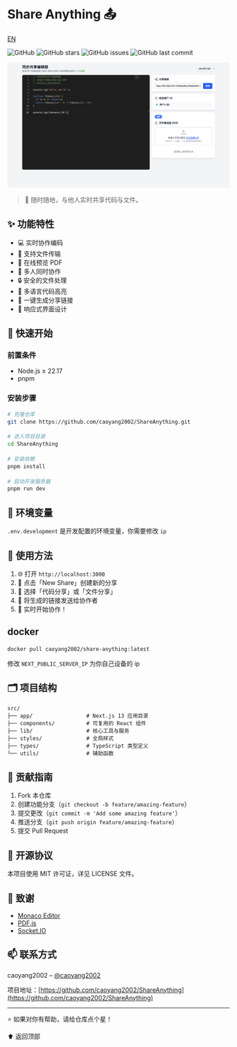 # Share Anything 📤

[EN](../README.md)

![GitHub](https://img.shields.io/github/license/caoyang2002/ShareAnything)  ![GitHub stars](https://img.shields.io/github/stars/caoyang2002/ShareAnything)  ![GitHub issues](https://img.shields.io/github/issues/caoyang2002/ShareAnything)  ![GitHub last commit](https://img.shields.io/github/last-commit/caoyang2002/ShareAnything)  

![image](./image.png)

> 🚀 随时随地，与他人实时共享代码与文件。

## ✨ 功能特性

- 💻 实时协作编码  
- 📁 支持文件传输  
- 📄 在线预览 PDF  
- 👥 多人同时协作  
- 🔒 安全的文件处理  
- 🎨 多语言代码高亮  
- 🔗 一键生成分享链接  
- 📱 响应式界面设计  

## 🚀 快速开始

### 前置条件

- Node.js ≥ 22.17
- pnpm

### 安装步骤

```bash
# 克隆仓库
git clone https://github.com/caoyang2002/ShareAnything.git

# 进入项目目录
cd ShareAnything

# 安装依赖
pnpm install

# 启动开发服务器
pnpm run dev
```

## 🔧 环境变量

`.env.development` 是开发配置的环境变量，你需要修改 `ip`



## 📖 使用方法

1. 🌐 打开 `http://localhost:3000`  
2. 📝 点击「New Share」创建新的分享  
3. 💾 选择「代码分享」或「文件分享」  
4. 🔗 将生成的链接发送给协作者  
5. 👥 实时开始协作！

## docker

```bash
docker pull caoyang2002/share-anything:latest
```

修改 `NEXT_PUBLIC_SERVER_IP` 为你自己设备的 ip

## 🗂️ 项目结构

```
src/
├── app/                 # Next.js 13 应用目录
├── components/          # 可复用的 React 组件
├── lib/                 # 核心工具与服务
├── styles/              # 全局样式
├── types/               # TypeScript 类型定义
└── utils/               # 辅助函数
```

## 🤝 贡献指南

1. Fork 本仓库  
2. 创建功能分支（`git checkout -b feature/amazing-feature`）  
3. 提交更改（`git commit -m 'Add some amazing feature'`）  
4. 推送分支（`git push origin feature/amazing-feature`）  
5. 提交 Pull Request  

## 📜 开源协议

本项目使用 MIT 许可证，详见 LICENSE 文件。

## 👏 致谢

- [Monaco Editor](https://microsoft.github.io/monaco-editor/)  
- [PDF.js](https://mozilla.github.io/pdf.js/)  
- [Socket.IO](https://socket.io/)

## 📫 联系方式

caoyang2002 – [@caoyang2002](https://twitter.com/caoyang2002)  

项目地址：[https://github.com/caoyang2002/ShareAnything](https://github.com/caoyang2002/ShareAnything)

---

⭐️ 如果对你有帮助，请给仓库点个星！

⬆ 返回顶部